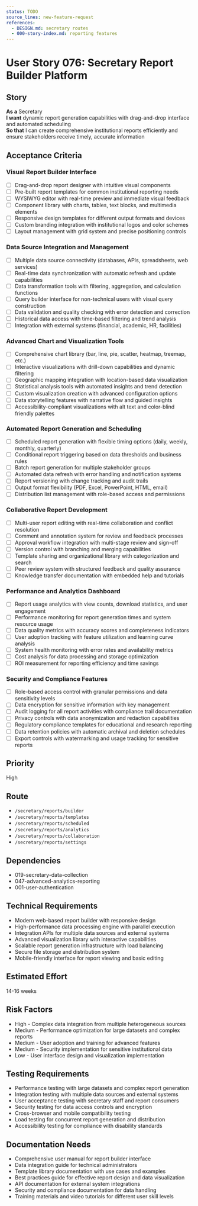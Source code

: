 ```yaml
---
status: TODO
source_lines: new-feature-request
references:
  - DESIGN.md: secretary routes
  - 000-story-index.md: reporting features
---
```


# User Story 076: Secretary Report Builder Platform

## Story
**As a** Secretary  
**I want** dynamic report generation capabilities with drag-and-drop interface and automated scheduling  
**So that** I can create comprehensive institutional reports efficiently and ensure stakeholders receive timely, accurate information

## Acceptance Criteria

### Visual Report Builder Interface
- [ ] Drag-and-drop report designer with intuitive visual components
- [ ] Pre-built report templates for common institutional reporting needs
- [ ] WYSIWYG editor with real-time preview and immediate visual feedback
- [ ] Component library with charts, tables, text blocks, and multimedia elements
- [ ] Responsive design templates for different output formats and devices
- [ ] Custom branding integration with institutional logos and color schemes
- [ ] Layout management with grid system and precise positioning controls

### Data Source Integration and Management
- [ ] Multiple data source connectivity (databases, APIs, spreadsheets, web services)
- [ ] Real-time data synchronization with automatic refresh and update capabilities
- [ ] Data transformation tools with filtering, aggregation, and calculation functions
- [ ] Query builder interface for non-technical users with visual query construction
- [ ] Data validation and quality checking with error detection and correction
- [ ] Historical data access with time-based filtering and trend analysis
- [ ] Integration with external systems (financial, academic, HR, facilities)

### Advanced Chart and Visualization Tools
- [ ] Comprehensive chart library (bar, line, pie, scatter, heatmap, treemap, etc.)
- [ ] Interactive visualizations with drill-down capabilities and dynamic filtering
- [ ] Geographic mapping integration with location-based data visualization
- [ ] Statistical analysis tools with automated insights and trend detection
- [ ] Custom visualization creation with advanced configuration options
- [ ] Data storytelling features with narrative flow and guided insights
- [ ] Accessibility-compliant visualizations with alt text and color-blind friendly palettes

### Automated Report Generation and Scheduling
- [ ] Scheduled report generation with flexible timing options (daily, weekly, monthly, quarterly)
- [ ] Conditional report triggering based on data thresholds and business rules
- [ ] Batch report generation for multiple stakeholder groups
- [ ] Automated data refresh with error handling and notification systems
- [ ] Report versioning with change tracking and audit trails
- [ ] Output format flexibility (PDF, Excel, PowerPoint, HTML, email)
- [ ] Distribution list management with role-based access and permissions

### Collaborative Report Development
- [ ] Multi-user report editing with real-time collaboration and conflict resolution
- [ ] Comment and annotation system for review and feedback processes
- [ ] Approval workflow integration with multi-stage review and sign-off
- [ ] Version control with branching and merging capabilities
- [ ] Template sharing and organizational library with categorization and search
- [ ] Peer review system with structured feedback and quality assurance
- [ ] Knowledge transfer documentation with embedded help and tutorials

### Performance and Analytics Dashboard
- [ ] Report usage analytics with view counts, download statistics, and user engagement
- [ ] Performance monitoring for report generation times and system resource usage
- [ ] Data quality metrics with accuracy scores and completeness indicators
- [ ] User adoption tracking with feature utilization and learning curve analysis
- [ ] System health monitoring with error rates and availability metrics
- [ ] Cost analysis for data processing and storage optimization
- [ ] ROI measurement for reporting efficiency and time savings

### Security and Compliance Features
- [ ] Role-based access control with granular permissions and data sensitivity levels
- [ ] Data encryption for sensitive information with key management
- [ ] Audit logging for all report activities with compliance trail documentation
- [ ] Privacy controls with data anonymization and redaction capabilities
- [ ] Regulatory compliance templates for educational and research reporting
- [ ] Data retention policies with automatic archival and deletion schedules
- [ ] Export controls with watermarking and usage tracking for sensitive reports

## Priority
High

## Route
- `/secretary/reports/builder`
- `/secretary/reports/templates`
- `/secretary/reports/scheduled`
- `/secretary/reports/analytics`
- `/secretary/reports/collaboration`
- `/secretary/reports/settings`

## Dependencies
- 019-secretary-data-collection
- 047-advanced-analytics-reporting
- 001-user-authentication

## Technical Requirements
- Modern web-based report builder with responsive design
- High-performance data processing engine with parallel execution
- Integration APIs for multiple data sources and external systems
- Advanced visualization library with interactive capabilities
- Scalable report generation infrastructure with load balancing
- Secure file storage and distribution system
- Mobile-friendly interface for report viewing and basic editing

## Estimated Effort
14-16 weeks

## Risk Factors
- High - Complex data integration from multiple heterogeneous sources
- Medium - Performance optimization for large datasets and complex reports
- Medium - User adoption and training for advanced features
- Medium - Security implementation for sensitive institutional data
- Low - User interface design and visualization implementation

## Testing Requirements
- Performance testing with large datasets and complex report generation
- Integration testing with multiple data sources and external systems
- User acceptance testing with secretary staff and report consumers
- Security testing for data access controls and encryption
- Cross-browser and mobile compatibility testing
- Load testing for concurrent report generation and distribution
- Accessibility testing for compliance with disability standards

## Documentation Needs
- Comprehensive user manual for report builder interface
- Data integration guide for technical administrators
- Template library documentation with use cases and examples
- Best practices guide for effective report design and data visualization
- API documentation for external system integrations
- Security and compliance documentation for data handling
- Training materials and video tutorials for different user skill levels